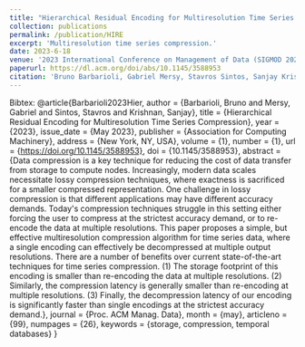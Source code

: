```yaml
---
title: "Hierarchical Residual Encoding for Multiresolution Time Series Compression"
collection: publications
permalink: /publication/HIRE
excerpt: 'Multiresolution time series compression.'
date: 2023-6-18
venue: '2023 International Conference on Management of Data (SIGMOD 2023)'
paperurl: https://dl.acm.org/doi/abs/10.1145/3588953
citation: 'Bruno Barbarioli, Gabriel Mersy, Stavros Sintos, Sanjay Krishnan. 2023. Hierarchical Residual Encoding for Multiresolution Time Series Compression. 2023 International Conference on Management of Data (SIGMOD 2023).'
---
```


Bibtex:
@article{Barbarioli2023Hier,
author = {Barbarioli, Bruno and Mersy, Gabriel and Sintos, Stavros and Krishnan, Sanjay},
title = {Hierarchical Residual Encoding for Multiresolution Time Series Compression},
year = {2023},
issue_date = {May 2023},
publisher = {Association for Computing Machinery},
address = {New York, NY, USA},
volume = {1},
number = {1},
url = {https://doi.org/10.1145/3588953},
doi = {10.1145/3588953},
abstract = {Data compression is a key technique for reducing the cost of data transfer from storage to compute nodes. Increasingly, modern data scales necessitate lossy compression techniques, where exactness is sacrificed for a smaller compressed representation. One challenge in lossy compression is that different applications may have different accuracy demands. Today's compression techniques struggle in this setting either forcing the user to compress at the strictest accuracy demand, or to re-encode the data at multiple resolutions. This paper proposes a simple, but effective multiresolution compression algorithm for time series data, where a single encoding can effectively be decompressed at multiple output resolutions. There are a number of benefits over current state-of-the-art techniques for time series compression. (1) The storage footprint of this encoding is smaller than re-encoding the data at multiple resolutions. (2) Similarly, the compression latency is generally smaller than re-encoding at multiple resolutions. (3) Finally, the decompression latency of our encoding is significantly faster than single encodings at the strictest accuracy demand.},
journal = {Proc. ACM Manag. Data},
month = {may},
articleno = {99},
numpages = {26},
keywords = {storage, compression, temporal databases}
}

